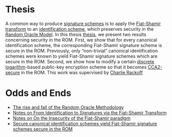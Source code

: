 # Thesis
A common way to produce [signature schemes](https://en.wikipedia.org/wiki/Digital_signature) 
is to apply the [Fiat-Shamir transform](https://en.wikipedia.org/wiki/Fiat%E2%80%93Shamir_heuristic) 
to an [identification scheme](http://www-math.ucdenver.edu/~wcherowi/courses/m5410/identschemes.pdf), 
which preserves security in the [Random Oracle Model](https://en.wikipedia.org/wiki/Random_oracle). 
In this thesis [thesis](https://github.com/vglazer/thesis/blob/master/body/ut-thesis.pdf),
we present two results concerning security in the ROM. First, we show 
that for every canonical identification scheme, the corresponding 
Fiat-Shamir signature scheme is secure in the ROM. Previously, only 
“non-trivial” canonical identification schemes were known to yield 
Fiat-Shamir signature schemes which are secure in the ROM. Second, we 
show how to modify a certain 
[discrete logarithm](https://en.wikipedia.org/wiki/Discrete_logarithm)-based public-key 
encryption scheme so that it becomes 
[CCA2-secure](https://en.wikipedia.org/wiki/Adaptive_chosen-ciphertext_attack) 
in the ROM. This work was supervised by 
[Charlie Rackoff](http://www.cs.toronto.edu/dcs/people-faculty-rackoff.html)

# Odds and Ends
* [The rise and fall of the Random Oracle Methodology](https://github.com/vglazer/thesis/blob/master/plan.pdf)
* [Notes on From Identification to Signatures via the Fiat-Shamir Transform](https://github.com/vglazer/thesis/blob/master/notes_on_papers/FromIdentificationToSignatures/notes.pdf)
* [Notes on On the Insecurity of the Fiat-Shamir paradigm](https://github.com/vglazer/thesis/blob/master/notes_on_papers/OnTheInsecurityOfFiatShamir/notes.pdf)
* [Secure canonical identification schemes yield Fiat-Shamir signature schemes secure in the ROM](https://github.com/vglazer/thesis/blob/master/notes_on_papers/FromIdentificationToSignatures/notes.pdf)
